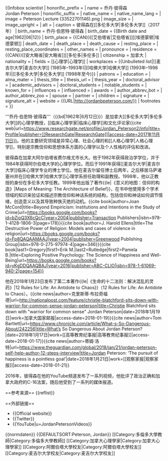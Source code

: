 {{Infobox scientist
| honorific_prefix  = 
| name              = 乔丹·彼得森<br>Jordan Peterson
| honorific_suffix  = 
| native_name       = 
| native_name_lang  = 
| image             = Peterson Lecture (33522701146).png
| image_size        = 
| image_upright     = 
| alt               = 
| caption           = 彼得森在[[多伦多大学|多伦多大学]]（2017年）
| birth_name        = 乔丹·伯恩特·彼得森
| birth_date        = {{Birth date and age|1962|06|12}}
| birth_place       = {{CAN}}[[艾伯塔省|艾伯塔省]][[埃德蒙顿|埃德蒙顿]]
| death_date        = <!--{{death date and age |YYYY|MM|DD |YYYY|MM|DD}} (death date then birth date)-->
| death_place       = 
| death_cause       = 
| resting_place     = 
| resting_place_coordinates = <!--{{coord|LAT|LONG|type:landmark|display=inline,title}}-->
| other_names       = 
| pronounce         =
| residence         = {{CAN}}[[安大略省|安大略省]][[多伦多|多伦多]]
| citizenship       = 加拿大
| nationality       = 
| fields            = [[心理学|心理学]]
| workplaces        = {{Unbulleted list|[[麦吉尔大学|麦吉尔大学]] (1985年–1993年)|[[哈佛大学|哈佛大学]] (1993年–1998年)|[[多伦多大学|多伦多大学]] (1998年至今)<ref name="ResearchGateProfile"></ref>}}
| patrons           = 
| education         = 
| alma_mater        =
| thesis_title      = 
| thesis_url        = 
| thesis_year       = 
| doctoral_advisor  = 
| academic_advisors = 
| doctoral_students = 
| notable_students  = 
| known_for         = 
| influences        = 
| influenced        = 
| awards            = 
| author_abbrev_bot = 
| author_abbrev_zoo = 
| spouse            = 
| partner           = <!--(or | partners = )-->
| children          = 
| signature         = <!--(filename only)-->
| signature_alt     = 
| website           = {{URL|http://jordanbpeterson.com/}}
| footnotes         = 
}}

'''乔丹·伯恩特·彼得森'''（{{bd|1962年|6月12日}}）是加拿大[[多伦多大学|多伦多大学]]的心理学教授，[[临床心理学家|临床心理学]]和文化评论家<ref name="ResearchGateProfile">{{cite web|url=https://www.researchgate.net/profile/Jordan_Peterson2/info|title=Profile|publisher=[[ResearchGate|ResearchGate]]|access-date=2017年11月11日}}</ref>。他的主要研究领域是异常心理、社会心理的和[[人格心理学|人格心理学]]，特别是宗教信仰和思想体系方面的心理学以及个人性格的评估和改进。

彼得森在加拿大阿尔伯塔省费尔维尤市长大。他于1982年获得政治学学位，并于1984年获得阿尔伯塔大学的心理学学位。而后于1991年获得[[麦吉尔大学|麦吉尔大学]]临床心理学专业的博士学位。他在麦吉尔留任博士后两年，之后移居马萨诸塞州并在[[哈佛大学|哈佛大学]]心理学系担任助理和副教授。1998年，他以正教授的身份在多伦多大学任教。1999年他出版了著作{{le|《意义的地图：信仰的构造》|Maps of Meaning: The Architecture of Belief}}，在书中他使用多个学术领域的知识来验证和描述宗教信仰和神话系统的结构，包括信仰和神话如何调节情绪，创造意义以及其导致种族灭绝的动机。<ref name="McCord">{{cite book|author=Joan McCord|title=Beyond Empiricism: Institutions and Intentions in the Study of Crime|url=https://books.google.com/books?id=bZioQ3X6cQcC|year=2004|publisher=Transaction Publishers|isbn=978-1-4128-1806-3|page=178}}</ref><ref name="Ellens2004">{{cite book|author=J. Harold Ellens|title=The Destructive Power of Religion: Models and cases of violence in religion|url=https://books.google.com/books?id=Fp8QAQAAMAAJ|year=2004|publisher=Greenwood Publishing Group|isbn=978-0-275-97974-4|page=346}}</ref><ref name="GregoryRutledge2016">{{cite book|last1=Gregory|first1=Erik M.|last2=Rutledge|first2=Pamela B.|title=Exploring Positive Psychology: The Science of Happiness and Well-Being|url=https://books.google.com/books?id=yKgDDQAAQBAJ|year=2016|publisher=ABC-CLIO|isbn=978-1-61069-940-2|page=154}}</ref>

他在2018年1月23日发布了第二本著作{{le|《生命的十二法则：解决混乱的灵药》|12 Rules for Life: An Antidote to Chaos}}（12 Rules for Life: An Antidote to Chaos）。<ref name="NP18">{{cite news|author=克里斯蒂·布拉奇福德|url=http://nationalpost.com/feature/christie-blatchford-sits-down-with-warrior-for-common-sense-jordan-peterson|title=Christie Blatchford sits down with "warrior for common sense" Jordan Peterson|date=2018年1月19日|work=加拿大国家邮报|access-date=2018-01-19}}</ref><ref name="Chronicle18">{{cite news|author=Tom Bartlett|url=https://www.chronicle.com/article/What-s-So-Dangerous-About/242256|title=What’s So Dangerous About Jordan Peterson?|date=2018年1月17日|work=[[高等教育纪事报|高等教育纪事报]]|access-date=2018-01-17}}</ref><ref name="Lott18">{{cite news|author=蒂姆·洛特|url=https://www.theguardian.com/global/2018/jan/21/jordan-peterson-self-help-author-12-steps-interview|title=Jordan Peterson: ‘The pursuit of happiness is a pointless goal’|date=2018年1月21日|work=[[观察家报|观察家报]]|access-date=2018-01-21}}</ref>

2016年，彼得森在他的YouTube频道发布了一系列视频，他批评了政治正确和加拿大政府的C-16法案，随后他受到了一系列的媒体报道。<ref name="NP18"/><ref name="Chronicle18"/><ref name="Lott18"/>

==参考来源==
{{reflist}}

==外部链接==
* {{Official website}}
* {{Twitter}}
* {{YouTube|u=JordanPetersonVideos}}

{{normdaten}}
{{DEFAULTSORT:Peterson, Jordan}}
[[Category:多倫多大學教師|Category:多倫多大學教師]]
[[Category:加拿大心理學家|Category:加拿大心理學家]]
[[Category:阿爾伯塔大學校友|Category:阿爾伯塔大學校友]]
[[Category:麦吉尔大学校友|Category:麦吉尔大学校友]]